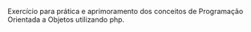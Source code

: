 Exercício para prática e aprimoramento dos conceitos de Programação Orientada a Objetos utilizando php.

